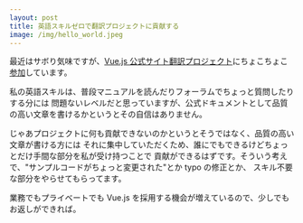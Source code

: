 ```yaml
---
layout: post
title: 英語スキルゼロで翻訳プロジェクトに貢献する
image: /img/hello_world.jpeg
---
```


最近はサボり気味ですが、[Vue.js 公式サイト翻訳プロジェクト](https://github.com/vuejs/jp.vuejs.org)にちょこちょこ[参加](https://github.com/vuejs/jp.vuejs.org/issues?q=mentions%3Aamedora+is%3Aclosed)しています。

私の英語スキルは、普段マニュアルを読んだりフォーラムでちょっと質問したりする分には
問題ないレベルだと思っていますが、公式ドキュメントとして品質の高い文章を書けるかというとその自信はありません。

じゃあプロジェクトに何も貢献できないのかというとそうではなく、品質の高い文章が書ける方には
それに集中していただくため、誰にでもできるけどちょっとだけ手間な部分を私が受け持つことで
貢献ができるはずです。そういう考えで、"サンプルコードがちょっと変更された"とか typo の修正とか、
スキル不要な部分をやらせてもらってます。

業務でもプライベートでも Vue.js を採用する機会が増えているので、少しでもお返しができれば。